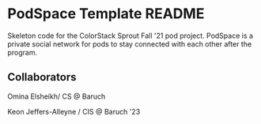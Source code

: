 # PodSpace Template README

Skeleton code for the ColorStack Sprout Fall '21 pod project. PodSpace is a private social network for pods to stay connected with each other after the program.

## Collaborators
Omina Elsheikh/ CS @ Baruch

Keon Jeffers-Alleyne / CIS @ Baruch '23

